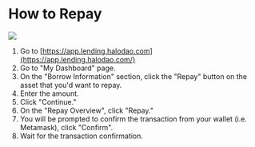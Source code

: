 # How to Repay

![](<../.gitbook/assets/lm-repay (2).gif>)

1. Go to [https://app.lending.halodao.com](https://app.lending.halodao.com/)
2. Go to "My Dashboard" page.
3. On the "Borrow Information" section, click the "Repay" button on the asset that you'd want to repay.
4. Enter the amount.
5. Click "Continue."
6. On the "Repay Overview", click "Repay."
7. You will be prompted to confirm the transaction from your wallet (i.e. Metamask), click "Confirm".
8. Wait for the transaction confirmation.
